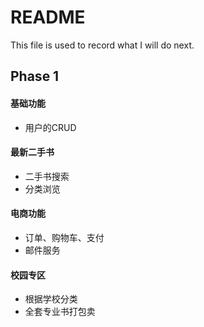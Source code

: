 # README #
This file is used to record what I will do next.

## Phase 1 
#### 基础功能
* 用户的CRUD

#### 最新二手书
* 二手书搜索
* 分类浏览

#### 电商功能
* 订单、购物车、支付
* 邮件服务

#### 校园专区
* 根据学校分类
* 全套专业书打包卖